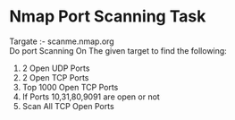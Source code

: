 # Nmap Port Scanning Task 
Targate :- scanme.nmap.org \
Do port Scanning On The given target to find the following:
1. 2 Open UDP Ports
2. 2 Open TCP Ports
3. Top 1000 Open TCP Ports
4. If Ports 10,31,80,9091 are open or not
5. Scan All TCP Open Ports
